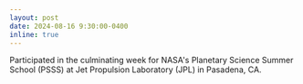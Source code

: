 ```yaml
---
layout: post
date: 2024-08-16 9:30:00-0400
inline: true
---
```


Participated in the culminating week for NASA's Planetary Science Summer School (PSSS) at Jet Propulsion Laboratory (JPL) in Pasadena, CA.